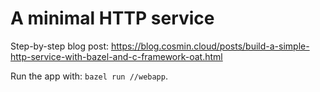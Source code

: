 # A minimal HTTP service

Step-by-step blog post: https://blog.cosmin.cloud/posts/build-a-simple-http-service-with-bazel-and-c-framework-oat.html


Run the app with: `bazel run //webapp`.
